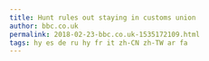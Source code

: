 ```yaml
---
title: Hunt rules out staying in customs union
author: bbc.co.uk
permalink: 2018-02-23-bbc.co.uk-1535172109.html
tags: hy es de ru hy fr it zh-CN zh-TW ar fa
---
```


